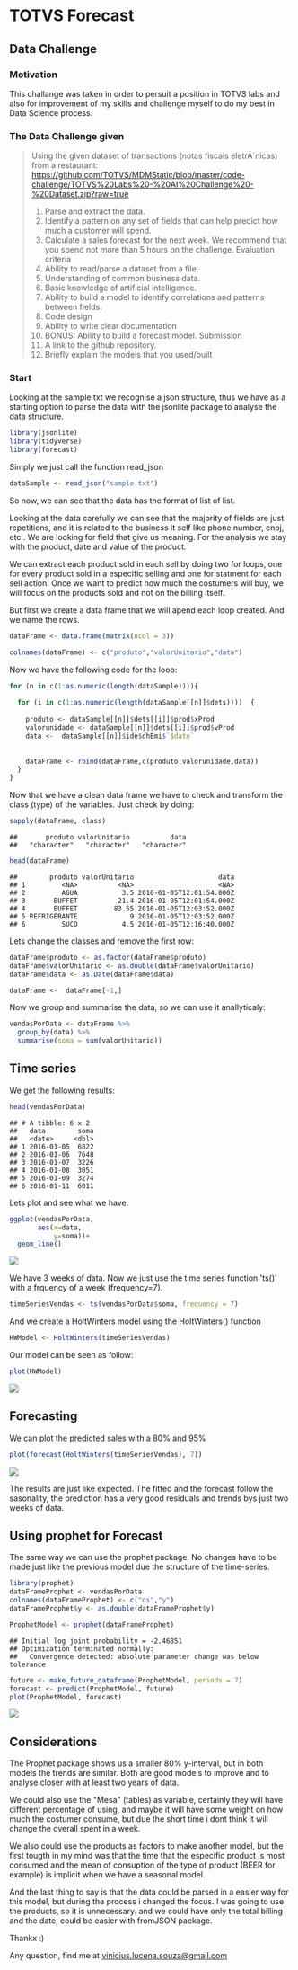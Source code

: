 TOTVS Forecast
================

Data Challenge
--------------

### Motivation

This challange was taken in order to persuit a position in TOTVS labs and also for improvement of my skills and challenge myself to do my best in Data Science process.

### The Data Challenge given

> Using the given dataset of transactions (notas fiscais eletrÃ´nicas) from a restaurant:
> <https://github.com/TOTVS/MDMStatic/blob/master/code-challenge/TOTVS%20Labs%20-%20AI%20Challenge%20-%20Dataset.zip?raw=true>
> 1. Parse and extract the data.
> 2. Identify a pattern on any set of fields that can help predict how much a customer will spend.
> 3. Calculate a sales forecast for the next week.
> We recommend that you spend not more than 5 hours on the challenge.
> Evaluation criteria
> 1. Ability to read/parse a dataset from a file.
> 2. Understanding of common business data.
> 3. Basic knowledge of artificial intelligence.
> 4. Ability to build a model to identify correlations and patterns between fields.
> 5. Code design
> 6. Ability to write clear documentation
> 7. BONUS: Ability to build a forecast model.
> Submission
> 1. A link to the github repository.
> 2. Briefly explain the models that you used/built

### Start

Looking at the sample.txt we recognise a json structure, thus we have as a starting option to parse the data with the jsonlite package to analyse the data structure.

``` r
library(jsonlite)
library(tidyverse)
library(forecast)
```

Simply we just call the function read\_json

``` r
dataSample <- read_json("sample.txt")
```

So now, we can see that the data has the format of list of list.

Looking at the data carefully we can see that the majority of fields are just repetitions, and it is related to the business it self like phone number, cnpj, etc.. We are looking for field that give us meaning. For the analysis we stay with the product, date and value of the product.

We can extract each product sold in each sell by doing two for loops, one for every product sold in a especific selling and one for statment for each sell action. Once we want to predict how much the costumers will buy, we will focus on the products sold and not on the billing itself.

But first we create a data frame that we will apend each loop created. And we name the rows.

``` r
dataFrame <- data.frame(matrix(ncol = 3))

colnames(dataFrame) <- c("produto","valorUnitario","data")
```

Now we have the following code for the loop:

``` r
for (n in c(1:as.numeric(length(dataSample)))){
  
  for (i in c(1:as.numeric(length(dataSample[[n]]$dets))))  {
    
    produto <- dataSample[[n]]$dets[[i]]$prod$xProd
    valorunidade <- dataSample[[n]]$dets[[i]]$prod$vProd
    data <-  dataSample[[n]]$ide$dhEmi$`$date`
    
    
    dataFrame <- rbind(dataFrame,c(produto,valorunidade,data))
  }
}
```

Now that we have a clean data frame we have to check and transform the class (type) of the variables. Just check by doing:

``` r
sapply(dataFrame, class)
```

    ##       produto valorUnitario          data 
    ##   "character"   "character"   "character"

``` r
head(dataFrame)
```

    ##        produto valorUnitario                     data
    ## 1         <NA>          <NA>                     <NA>
    ## 2         AGUA           3.5 2016-01-05T12:01:54.000Z
    ## 3       BUFFET          21.4 2016-01-05T12:01:54.000Z
    ## 4       BUFFET         83.55 2016-01-05T12:03:52.000Z
    ## 5 REFRIGERANTE             9 2016-01-05T12:03:52.000Z
    ## 6         SUCO           4.5 2016-01-05T12:16:40.000Z

Lets change the classes and remove the first row:

``` r
dataFrame$produto <- as.factor(dataFrame$produto)
dataFrame$valorUnitario <- as.double(dataFrame$valorUnitario)
dataFrame$data <- as.Date(dataFrame$data)

dataFrame <-  dataFrame[-1,]
```

Now we group and summarise the data, so we can use it anallyticaly:

``` r
vendasPorData <- dataFrame %>%
  group_by(data) %>% 
  summarise(soma = sum(valorUnitario))
```

Time series
-----------

We get the following results:

``` r
head(vendasPorData)
```

    ## # A tibble: 6 x 2
    ##   data        soma
    ##   <date>     <dbl>
    ## 1 2016-01-05  6822
    ## 2 2016-01-06  7648
    ## 3 2016-01-07  3226
    ## 4 2016-01-08  3051
    ## 5 2016-01-09  3274
    ## 6 2016-01-11  6011

Lets plot and see what we have.

``` r
ggplot(vendasPorData,
       aes(x=data,
           y=soma))+
  geom_line() 
```

![](README_files/figure-markdown_github/unnamed-chunk-8-1.png)

We have 3 weeks of data. Now we just use the time series function 'ts()' with a frquency of a week (frequency=7).

``` r
timeSeriesVendas <- ts(vendasPorData$soma, frequency = 7)
```

And we create a HoltWinters model using the HoltWinters() function

``` r
HWModel <- HoltWinters(timeSeriesVendas)
```

Our model can be seen as follow:

``` r
plot(HWModel)
```

![](README_files/figure-markdown_github/unnamed-chunk-11-1.png)

Forecasting
-----------

We can plot the predicted sales with a 80% and 95%

``` r
plot(forecast(HoltWinters(timeSeriesVendas), 7))
```

![](README_files/figure-markdown_github/unnamed-chunk-12-1.png)

The results are just like expected. The fitted and the forecast follow the sasonality, the prediction has a very good residuals and trends bys just two weeks of data.

Using prophet for Forecast
--------------------------

The same way we can use the prophet package. No changes have to be made just like the previous model due the structure of the time-series.

``` r
library(prophet)
dataFrameProphet <- vendasPorData
colnames(dataFrameProphet) <- c("ds","y")
dataFrameProphet$y <- as.double(dataFrameProphet$y)

ProphetModel <- prophet(dataFrameProphet)
```

    ## Initial log joint probability = -2.46851
    ## Optimization terminated normally: 
    ##   Convergence detected: absolute parameter change was below tolerance

``` r
future <- make_future_dataframe(ProphetModel, periods = 7)
forecast <- predict(ProphetModel, future)
plot(ProphetModel, forecast)
```

![](README_files/figure-markdown_github/unnamed-chunk-13-1.png)

Considerations
--------------

The Prophet package shows us a smaller 80% y-interval, but in both models the trends are similar. Both are good models to improve and to analyse closer with at least two years of data.

We could also use the "Mesa" (tables) as variable, certainly they will have different percentage of using, and maybe it will have some weight on how much the costumer consume, but due the short time i dont think it will change the overall spent in a week.

We also could use the products as factors to make another model, but the first tougth in my mind was that the time that the especific product is most consumed and the mean of consuption of the type of product (BEER for example) is implicit when we have a seasonal model.

And the last thing to say is that the data could be parsed in a easier way for this model, but during the process i changed the focus. I was going to use the products, so it is unnecessary. and we could have only the total billing and the date, could be easier with fromJSON package.

Thankx :)

Any question, find me at <vinicius.lucena.souza@gmail.com>
